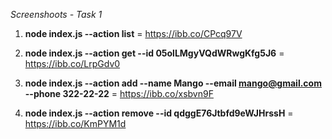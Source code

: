 *Screenshoots - Task 1*

1. **node index.js --action list** = https://ibb.co/CPcq97V

2. **node index.js --action get --id 05olLMgyVQdWRwgKfg5J6** = https://ibb.co/LrpGdv0

3. **node index.js --action add --name Mango --email mango@gmail.com --phone 322-22-22** = https://ibb.co/xsbvn9F

4. **node index.js --action remove --id qdggE76Jtbfd9eWJHrssH** = https://ibb.co/KmPYM1d
